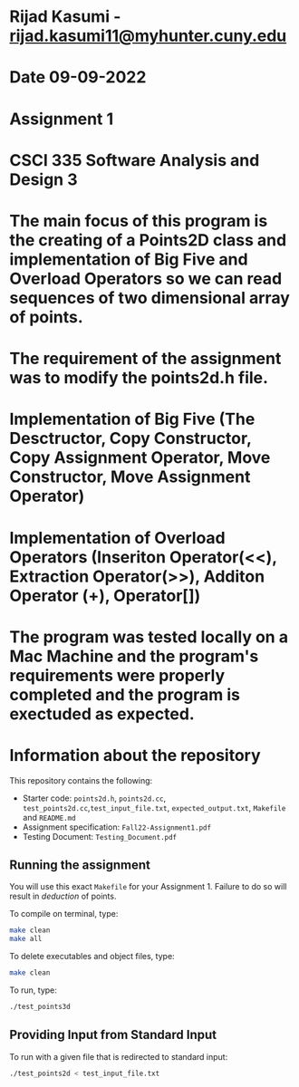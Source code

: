 # Rijad Kasumi - rijad.kasumi11@myhunter.cuny.edu
# Date 09-09-2022
# Assignment 1
# CSCI 335 Software Analysis and Design 3
# The main focus of this program is the creating of a Points2D class and implementation of Big Five and Overload Operators so we can read sequences of two dimensional array of points.
# The requirement of the assignment was to modify the points2d.h file.
# Implementation of Big Five (The Desctructor, Copy Constructor, Copy Assignment Operator, Move Constructor, Move Assignment Operator)
# Implementation of Overload Operators (Inseriton Operator(<<), Extraction Operator(>>), Additon Operator (+), Operator[])
# The program was tested locally on a Mac Machine and the program's requirements were properly completed and the program is exectuded as expected.

# Information about the repository

This repository contains the following:
- Starter code: `points2d.h`, `points2d.cc`, `test_points2d.cc`,`test_input_file.txt`, `expected_output.txt`, `Makefile` and `README.md`
- Assignment specification: `Fall22-Assignment1.pdf`
- Testing Document: `Testing_Document.pdf`

## Running the assignment

You will use this exact `Makefile` for your Assignment 1. Failure to do so will result in *deduction* of points.

To compile on terminal, type:

```bash
make clean
make all
```

To delete executables and object files, type:

```bash
make clean
```

To run, type:

```bash
./test_points3d
```

## Providing Input from Standard Input

To run with a given file that is redirected to standard input:

```bash
./test_points2d < test_input_file.txt
```
